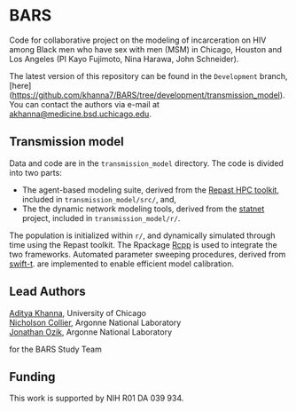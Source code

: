 # BARS
Code for collaborative project on the modeling of incarceration on HIV among Black men who have sex with men (MSM) in Chicago, Houston and Los Angeles (PI Kayo Fujimoto, Nina Harawa, John Schneider). 

The latest version of this repository can be found in the `Development` branch, [here] (https://github.com/khanna7/BARS/tree/development/transmission_model). You can contact the authors via
e-mail at <akhanna@medicine.bsd.uchicago.edu>. 

## Transmission model
   Data and code are in the `transmission_model` directory. 
   The code is divided into two parts: 
   
   * The agent-based modeling suite, derived from the [Repast HPC toolkit](https://repast.github.io/repast_hpc.html), included in `transmission_model/src/`, and,
   * The the dynamic network modeling tools, derived from the [statnet](http://www.statnet.org/) project, included in `transmission_model/r/`.  
     
The population is initialized within `r/`, and dynamically simulated through time using the Repast toolkit. The Rpackage [Rcpp](https://cran.r-project.org/web/packages/Rcpp/index.html) is used to integrate the two frameworks. Automated parameter sweeping procedures, derived from [swift-t](http://swift-lang.org/Swift-T/). are implemented to enable efficient model calibration. 
   
## Lead Authors        

   [Aditya Khanna](https://github.com/khanna7), University of Chicago    
   [Nicholson Collier](https://github.com/ncollier), Argonne National Laboratory    
   [Jonathan Ozik](https://github.com/jozik), Argonne National Laboratory      
   
   for the BARS Study Team       

## Funding
This work is supported by NIH R01 DA 039 934.
